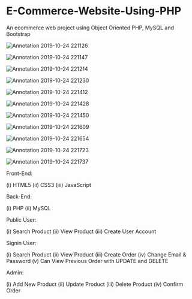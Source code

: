 # E-Commerce-Website-Using-PHP
An ecommerce web project using Object Oriented PHP, MySQL and Bootstrap

![Annotation 2019-10-24 221126](https://user-images.githubusercontent.com/37999184/67506784-82762000-f6af-11e9-9f23-5a951b698411.jpg)

![Annotation 2019-10-24 221147](https://user-images.githubusercontent.com/37999184/67506819-93bf2c80-f6af-11e9-92f6-5e2fb9fc61ff.jpg)

![Annotation 2019-10-24 221214](https://user-images.githubusercontent.com/37999184/67506838-9e79c180-f6af-11e9-8ba5-27b8870b5716.jpg)

![Annotation 2019-10-24 221230](https://user-images.githubusercontent.com/37999184/67506866-a9cced00-f6af-11e9-817b-75e633db243b.jpg)

![Annotation 2019-10-24 221412](https://user-images.githubusercontent.com/37999184/67506878-b2252800-f6af-11e9-98e8-715ccbf4b9be.jpg)

![Annotation 2019-10-24 221428](https://user-images.githubusercontent.com/37999184/67506896-ba7d6300-f6af-11e9-9b7d-63e2f45e323b.jpg)

![Annotation 2019-10-24 221450](https://user-images.githubusercontent.com/37999184/67506920-c79a5200-f6af-11e9-9eb9-1fda0e7b5929.jpg)

![Annotation 2019-10-24 221609](https://user-images.githubusercontent.com/37999184/67506930-d08b2380-f6af-11e9-80f6-946d7ddc9e11.jpg)

![Annotation 2019-10-24 221654](https://user-images.githubusercontent.com/37999184/67506955-d8e35e80-f6af-11e9-95fa-06d596f65210.jpg)

![Annotation 2019-10-24 221723](https://user-images.githubusercontent.com/37999184/67506997-e7ca1100-f6af-11e9-9031-43f21dcf0d18.jpg)

![Annotation 2019-10-24 221737](https://user-images.githubusercontent.com/37999184/67507007-ee588880-f6af-11e9-9a53-a52d95f4fc13.jpg)

Front-End:

(i) HTML5
(ii) CSS3
(iii) JavaScript

Back-End:

(i) PHP
(ii) MySQL

Public User:

(i) Search Product
(ii) View Product
(iii) Create User Account

Signin User:

(i) Search Product
(ii) View Product
(iii) Create Order
(iv) Change Email & Password
(v) Can View Previous Order with UPDATE and DELETE

Admin:

(i) Add New Product
(ii) Update Product
(iii) Delete Product
(iv) Confirm Order
